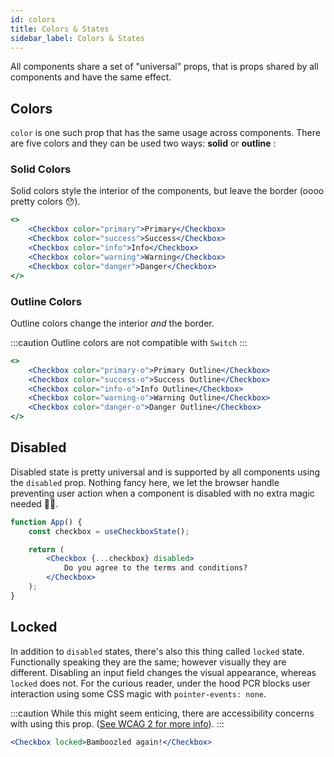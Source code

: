 ```yaml
---
id: colors
title: Colors & States
sidebar_label: Colors & States
---
```


All components share a set of "universal" props, that is props shared by all components and have the same effect.

## Colors

`color` is one such prop that has the same usage across components. There are five colors and they can be used two ways: **solid** or **outline** <span class="color-preview primary"></span> <span class="color-preview success"></span> <span class="color-preview warning"></span> <span class="color-preview info"></span> <span class="color-preview danger"></span>:

### Solid Colors

Solid colors style the interior of the components, but leave the border (oooo pretty colors 😯).

```jsx live
<>
    <Checkbox color="primary">Primary</Checkbox>
    <Checkbox color="success">Success</Checkbox>
    <Checkbox color="info">Info</Checkbox>
    <Checkbox color="warning">Warning</Checkbox>
    <Checkbox color="danger">Danger</Checkbox>
</>
```

### Outline Colors

Outline colors change the interior _and_ the border.

:::caution
Outline colors are not compatible with `Switch`
:::

```jsx live
<>
    <Checkbox color="primary-o">Primary Outline</Checkbox>
    <Checkbox color="success-o">Success Outline</Checkbox>
    <Checkbox color="info-o">Info Outline</Checkbox>
    <Checkbox color="warning-o">Warning Outline</Checkbox>
    <Checkbox color="danger-o">Danger Outline</Checkbox>
</>
```

## Disabled

Disabled state is pretty universal and is supported by all components using the `disabled` prop. Nothing fancy here, we let the browser handle preventing user action when a component is disabled with no extra magic needed 🧙‍♂️.

```jsx live
function App() {
    const checkbox = useCheckboxState();

    return (
        <Checkbox {...checkbox} disabled>
            Do you agree to the terms and conditions?
        </Checkbox>
    );
}
```

## Locked

In addition to `disabled` states, there's also this thing called `locked` state. Functionally speaking they are the same; however visually they are different. Disabling an input field changes the visual appearance, whereas `locked` does not. For the curious reader, under the hood PCR blocks user interaction using some CSS magic with `pointer-events: none`.

:::caution
While this might seem enticing, there are accessibility concerns with using this prop. ([See WCAG 2 for more info](https://webaim.org/articles/contrast/)).
:::

```jsx live
<Checkbox locked>Bamboozled again!</Checkbox>
```
